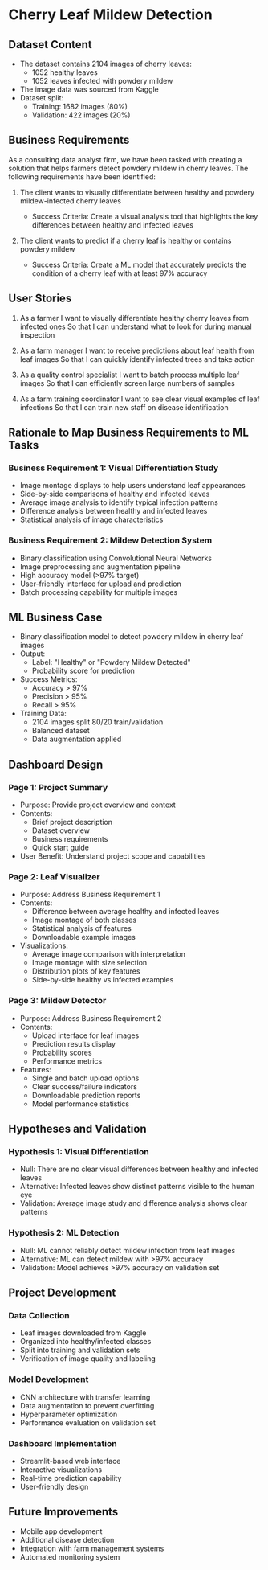 # Cherry Leaf Mildew Detection

## Dataset Content
* The dataset contains 2104 images of cherry leaves:
   * 1052 healthy leaves
   * 1052 leaves infected with powdery mildew
* The image data was sourced from Kaggle
* Dataset split:
   * Training: 1682 images (80%)
   * Validation: 422 images (20%)

## Business Requirements
As a consulting data analyst firm, we have been tasked with creating a solution that helps farmers detect powdery mildew in cherry leaves. The following requirements have been identified:

1. The client wants to visually differentiate between healthy and powdery mildew-infected cherry leaves
    * Success Criteria: Create a visual analysis tool that highlights the key differences between healthy and infected leaves

2. The client wants to predict if a cherry leaf is healthy or contains powdery mildew
    * Success Criteria: Create a ML model that accurately predicts the condition of a cherry leaf with at least 97% accuracy

## User Stories
1. As a farmer
   I want to visually differentiate healthy cherry leaves from infected ones
   So that I can understand what to look for during manual inspection

2. As a farm manager
   I want to receive predictions about leaf health from leaf images
   So that I can quickly identify infected trees and take action

3. As a quality control specialist
   I want to batch process multiple leaf images
   So that I can efficiently screen large numbers of samples

4. As a farm training coordinator
   I want to see clear visual examples of leaf infections
   So that I can train new staff on disease identification

## Rationale to Map Business Requirements to ML Tasks

### Business Requirement 1: Visual Differentiation Study
* Image montage displays to help users understand leaf appearances
* Side-by-side comparisons of healthy and infected leaves
* Average image analysis to identify typical infection patterns
* Difference analysis between healthy and infected leaves
* Statistical analysis of image characteristics

### Business Requirement 2: Mildew Detection System
* Binary classification using Convolutional Neural Networks
* Image preprocessing and augmentation pipeline
* High accuracy model (>97% target)
* User-friendly interface for upload and prediction
* Batch processing capability for multiple images

## ML Business Case
* Binary classification model to detect powdery mildew in cherry leaf images
* Output:
   * Label: "Healthy" or "Powdery Mildew Detected"
   * Probability score for prediction
* Success Metrics:
   * Accuracy > 97%
   * Precision > 95%
   * Recall > 95%
* Training Data:
   * 2104 images split 80/20 train/validation
   * Balanced dataset
   * Data augmentation applied

## Dashboard Design

### Page 1: Project Summary
* Purpose: Provide project overview and context
* Contents:
   * Brief project description
   * Dataset overview
   * Business requirements
   * Quick start guide
* User Benefit: Understand project scope and capabilities

### Page 2: Leaf Visualizer
* Purpose: Address Business Requirement 1
* Contents:
   * Difference between average healthy and infected leaves
   * Image montage of both classes
   * Statistical analysis of features
   * Downloadable example images
* Visualizations:
   * Average image comparison with interpretation
   * Image montage with size selection
   * Distribution plots of key features
   * Side-by-side healthy vs infected examples

### Page 3: Mildew Detector
* Purpose: Address Business Requirement 2
* Contents:
   * Upload interface for leaf images
   * Prediction results display
   * Probability scores
   * Performance metrics
* Features:
   * Single and batch upload options
   * Clear success/failure indicators
   * Downloadable prediction reports
   * Model performance statistics

## Hypotheses and Validation

### Hypothesis 1: Visual Differentiation
* Null: There are no clear visual differences between healthy and infected leaves
* Alternative: Infected leaves show distinct patterns visible to the human eye
* Validation: Average image study and difference analysis shows clear patterns

### Hypothesis 2: ML Detection
* Null: ML cannot reliably detect mildew infection from leaf images
* Alternative: ML can detect mildew with >97% accuracy
* Validation: Model achieves >97% accuracy on validation set

## Project Development

### Data Collection
* Leaf images downloaded from Kaggle
* Organized into healthy/infected classes
* Split into training and validation sets
* Verification of image quality and labeling

### Model Development
* CNN architecture with transfer learning
* Data augmentation to prevent overfitting
* Hyperparameter optimization
* Performance evaluation on validation set

### Dashboard Implementation
* Streamlit-based web interface
* Interactive visualizations
* Real-time prediction capability
* User-friendly design

## Future Improvements
* Mobile app development
* Additional disease detection
* Integration with farm management systems
* Automated monitoring system